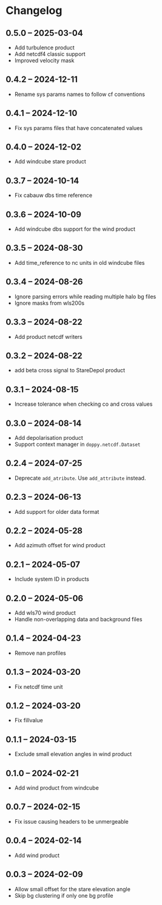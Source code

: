 # Changelog

## 0.5.0 – 2025-03-04

- Add turbulence product
- Add netcdf4 classic support
- Improved velocity mask

## 0.4.2 – 2024-12-11

- Rename sys params names to follow cf conventions

## 0.4.1 – 2024-12-10

- Fix sys params files that have concatenated values

## 0.4.0 – 2024-12-02

- Add windcube stare product

## 0.3.7 – 2024-10-14

- Fix cabauw dbs time reference

## 0.3.6 – 2024-10-09

- Add windcube dbs support for the wind product

## 0.3.5 – 2024-08-30

- Add time_reference to nc units in old windcube files

## 0.3.4 – 2024-08-26

- Ignore parsing errors while reading multiple halo bg files
- Ignore masks from wls200s

## 0.3.3 – 2024-08-22

- Add product netcdf writers

## 0.3.2 – 2024-08-22

- add beta cross signal to StareDepol product

## 0.3.1 – 2024-08-15

- Increase tolerance when checking co and cross values

## 0.3.0 – 2024-08-14

- Add depolarisation product
- Support context manager in `doppy.netcdf.Dataset`

## 0.2.4 – 2024-07-25

- Deprecate `add_atribute`. Use `add_attribute` instead.

## 0.2.3 – 2024-06-13

- Add support for older data format

## 0.2.2 – 2024-05-28

- Add azimuth offset for wind product

## 0.2.1 – 2024-05-07

- Include system ID in products

## 0.2.0 – 2024-05-06

- Add wls70 wind product
- Handle non-overlapping data and background files

## 0.1.4 – 2024-04-23

- Remove nan profiles

## 0.1.3 – 2024-03-20

- Fix netcdf time unit

## 0.1.2 – 2024-03-20

- Fix fillvalue

## 0.1.1 – 2024-03-15

- Exclude small elevation angles in wind product

## 0.1.0 – 2024-02-21

- Add wind product from windcube

## 0.0.7 – 2024-02-15

- Fix issue causing headers to be unmergeable

## 0.0.4 – 2024-02-14

- Add wind product

## 0.0.3 – 2024-02-09

- Allow small offset for the stare elevation angle
- Skip bg clustering if only one bg profile
